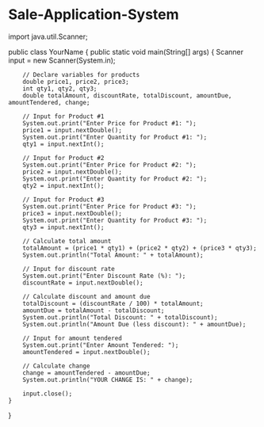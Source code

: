 # Sale-Application-System
import java.util.Scanner;

public class YourName {
    public static void main(String[] args) {
        Scanner input = new Scanner(System.in);

        // Declare variables for products
        double price1, price2, price3;
        int qty1, qty2, qty3;
        double totalAmount, discountRate, totalDiscount, amountDue, amountTendered, change;

        // Input for Product #1
        System.out.print("Enter Price for Product #1: ");
        price1 = input.nextDouble();
        System.out.print("Enter Quantity for Product #1: ");
        qty1 = input.nextInt();

        // Input for Product #2
        System.out.print("Enter Price for Product #2: ");
        price2 = input.nextDouble();
        System.out.print("Enter Quantity for Product #2: ");
        qty2 = input.nextInt();

        // Input for Product #3
        System.out.print("Enter Price for Product #3: ");
        price3 = input.nextDouble();
        System.out.print("Enter Quantity for Product #3: ");
        qty3 = input.nextInt();

        // Calculate total amount
        totalAmount = (price1 * qty1) + (price2 * qty2) + (price3 * qty3);
        System.out.println("Total Amount: " + totalAmount);

        // Input for discount rate
        System.out.print("Enter Discount Rate (%): ");
        discountRate = input.nextDouble();

        // Calculate discount and amount due
        totalDiscount = (discountRate / 100) * totalAmount;
        amountDue = totalAmount - totalDiscount;
        System.out.println("Total Discount: " + totalDiscount);
        System.out.println("Amount Due (less discount): " + amountDue);

        // Input for amount tendered
        System.out.print("Enter Amount Tendered: ");
        amountTendered = input.nextDouble();

        // Calculate change
        change = amountTendered - amountDue;
        System.out.println("YOUR CHANGE IS: " + change);

        input.close();
    }
}
